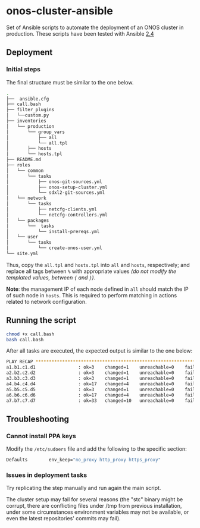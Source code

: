 # onos-cluster-ansible

Set of Ansible scripts to automate the deployment of an ONOS cluster in production.
These scripts have been tested with  Ansible [2.4](http://docs.ansible.com/ansible/2.4/index.html)

## Deployment

### Initial steps

The final structure must be similar to the one below.

```bash
.
├──  ansible.cfg
├── call.bash
├── filter_plugins
│   └──custom.py
├── inventories
│   └── production
│       └── group_vars
│           ├── all
│           └── all.tpl
│       ├── hosts
│       └── hosts.tpl
├── README.md
├── roles
│   └── common
│       └── tasks
│           ├── onos-git-sources.yml
│           ├── onos-setup-cluster.yml
│           └── sdxl2-git-sources.yml
│   └── network
│       └── tasks
│           ├── netcfg-clients.yml
│           └── netcfg-controllers.yml
│   └── packages
│       └──  tasks
│           └── install-prereqs.yml
│   └── user
│       └── tasks
│           └── create-onos-user.yml
└── site.yml
```

Thus, copy the `all.tpl` and `hosts.tpl` into `all` and `hosts`, respectively; and replace all tags between `%` with appropriate values *(do not modify the templated values, between `{` and `}`)*.

**Note**: the management IP of each node defined in `all` should match the IP of such node in `hosts`. This is required to perform matching in actions related to network configuration.

## Running the script

```bash
chmod +x call.bash
bash call.bash
```

After all tasks are executed, the expected output is similar to the one below:

```bash
PLAY RECAP ******************************************************************
a1.b1.c1.d1                : ok=3    changed=1    unreachable=0    failed=0
a2.b2.c2.d2                : ok=3    changed=1    unreachable=0    failed=0
a3.b3.c3.d3                : ok=3    changed=1    unreachable=0    failed=0
a4.b4.c4.d4                : ok=17   changed=4    unreachable=0    failed=0
a5.b5.c5.d5                : ok=3    changed=1    unreachable=0    failed=0
a6.b6.c6.d6                : ok=17   changed=4    unreachable=0    failed=0
a7.b7.c7.d7                : ok=33   changed=10   unreachable=0    failed=1
```

## Troubleshooting

### Cannot install PPA keys

Modify the `/etc/sudoers` file and add the following to the specific section:

```bash
Defaults        env_keep="no_proxy http_proxy https_proxy"
```

### Issues in deployment tasks

Try replicating the step manually and run again the main script.

The cluster setup may fail for several reasons (the "stc" binary might be corrupt, there are conflicting files under /tmp from previous installation, under some circumstances environment variables may not be available, or even the latest repositories' commits may fail).
